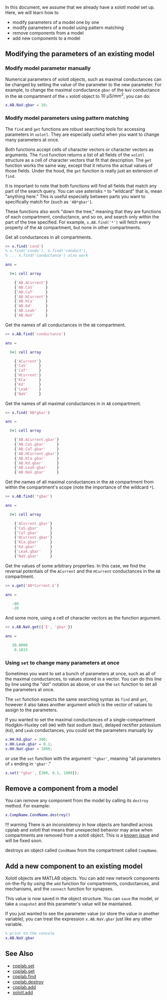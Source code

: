 In this document, we assume that we already
have a xolotl model set up. Here, we will learn how to

* modify parameters of a model one by one
* modify parameters of a model using pattern matching
* remove components from a model
* add new components to a model


## Modifying the parameters of an existing model

### Modify model parameter manually

Numerical parameters of xolotl objects, such as maximal
conductances can be changed by setting the value of
the parameter to the new parameter. For example, to
change the maximal conductance `gbar` of the `NaV`
conductance in the `AB` compartment of the `x` xolotl
object to $10~\mathrm{\mu S / mm^2}$, you can do:

```matlab
x.AB.NaV.gbar = 10;
```

### Modify model parameters using pattern matching


The `find` and `get` functions are robust searching tools for accessing parameters in `xolotl`. They are especially useful when you want to change many parameters at once.

Both functions accept cells of character vectors or character vectors as arguments. The `find` function returns a list of all fields of the `xolotl` structure as a cell of character vectors that fit that description. The `get` function works the same way, except that it returns the actual values of those fields. Under the hood, the `get` function is really just an extension of `find`.

It is important to note that both functions will find all fields that match any part of the search query. You can use asterisks `*` to "wildcard" that is, mean "anything here." This is useful especially between parts you want to specifically match for (such as `'AB*gbar'`).

These functions also work "down the tree," meaning that they are functions of each compartment, conductance, and so on, and search only within the part of the tree specified. For example, `x.AB.find('*')` will fetch every property of the `AB` compartment, but none in other compartments.

Get all conductances in all compartments.
```matlab
>> x.find('cond') 
% x.find('condu'), x.find('conduct'), 
% ... x.find('conductance') also work 

ans =

  8×1 cell array

    {'AB.ACurrent'}
    {'AB.CaS'     }
    {'AB.CaT'     }
    {'AB.HCurrent'}
    {'AB.KCa'     }
    {'AB.Kd'      }
    {'AB.Leak'    }
    {'AB.NaV'     }
```

Get the names of all conductances in the `AB` compartment.

```matlab
>> x.AB.find('conductance')

ans =

  8×1 cell array

    {'ACurrent'}
    {'CaS'     }
    {'CaT'     }
    {'HCurrent'}
    {'KCa'     }
    {'Kd'      }
    {'Leak'    }
    {'NaV'     }
```

Get the names of all maximal conductances in in `AB` compartment.

```matlab
>> x.find('AB*gbar')

ans =

  8×1 cell array

    {'AB.ACurrent.gbar'}
    {'AB.CaS.gbar'     }
    {'AB.CaT.gbar'     }
    {'AB.HCurrent.gbar'}
    {'AB.KCa.gbar'     }
    {'AB.Kd.gbar'      }
    {'AB.Leak.gbar'    }
    {'AB.NaV.gbar'     }
```

Get the names of all maximal conductances in the `AB` compartment from within the compartment's scope (note the importance of the wildcard `*`).

```matlab
>> x.AB.find('*gbar')

ans =

  8×1 cell array

    {'ACurrent.gbar'}
    {'CaS.gbar'     }
    {'CaT.gbar'     }
    {'HCurrent.gbar'}
    {'KCa.gbar'     }
    {'Kd.gbar'      }
    {'Leak.gbar'    }
    {'NaV.gbar'     }
```

Get the values of some arbitrary properties. In this case, we find the reversal
potentials of the `ACurrent` and the `HCurrent` conductances in the `AB` compartment.

```matlab
>> x.get('AB*Current.E')

ans =

   -80
   -20
```

And some more, using a cell of character vectors as the function argument.

```matlab
>> x.AB.NaV.get({'E', 'gbar'})

ans =

   30.0000
    0.1815
```

### Using `set` to change many parameters at once
Sometimes you want to set a bunch of parameters at once, such as all of the maximal
conductances, to values stored in a vector. You can do this line by line using
the "dot" notation as above, or use the `set` function to set all the parameters
at once.

The `set` function expects the same searching syntax as `find` and `get`, however
it also takes another argument which is the vector of values to assign to the
parameters.

If you wanted to set the maximal conductances of a single-compartment Hodgkin-Huxley
cell (`HH`) with fast sodium (`NaV`), delayed rectifier potassium (`Kd`), and `Leak`
conductances, you could set the parameters manually by

```matlab
x.HH.Kd.gbar = 300;
x.HH.Leak.gbar = 0.1;
x.HH.NaV.gbar = 1000;
```

or use the `set` function with the argument `'*gbar'`, meaning "all parameters of `x` ending
in `'gbar'`."

```matlab
x.set('*gbar', [300, 0.1, 1000]);
```


## Remove a component from a model

You can remove any component from the model by calling its `destroy` method. For example:

```matlab
x.CompName.CondName.destroy()
```

!!! warning
    There is an inconsistency in how objects are handled across cpplab and xolotl that means that unexpected behavior may arise when compartments are removed from a xolotl object. This is a [known issue](https://github.com/sg-s/xolotl/issues/329) and will be fixed soon.

destroys an object called `CondName` from the compartment called `CompName`.

## Add a new component to an existing model

Xolotl objects are MATLAB objects. You can add new network components on-the-fly
by using the `add` function for compartments, conductances, and mechanisms, and
the `connect` function for synapses.



This value is now saved in the object structure. You can `save` the model, or
take a `snapshot` and this parameter's value will be maintained.

If you just wanted to see the parameter value (or store the value in another variable),
you can treat the expression `x.AB.NaV.gbar` just like any other variable.

```matlab
% print to the console
x.AB.NaV.gbar
```


## See Also

* [cpplab.set](https://xolotl.readthedocs.io/en/master/reference/matlab/cpplab/#set)
* [cpplab.get](https://xolotl.readthedocs.io/en/master/reference/matlab/cpplab/#get)
* [cpplab.find](https://xolotl.readthedocs.io/en/master/reference/matlab/cpplab/#find)
* [cpplab.destroy](https://xolotl.readthedocs.io/en/master/reference/matlab/cpplab/#destroy)
* [cpplab.add](https://xolotl.readthedocs.io/en/master/reference/matlab/cpplab/#add)
* [xolotl.add](https://xolotl.readthedocs.io/en/master/reference/matlab/xolotl/#add)